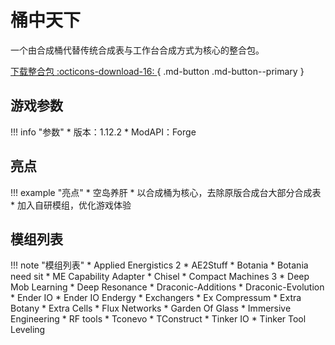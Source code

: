 # 桶中天下

一个由合成桶代替传统合成表与工作台合成方式为核心的整合包。  
  
[下载整合包 :octicons-download-16: ](#){ .md-button .md-button--primary }

## 游戏参数
!!! info "参数"
    * 版本：1.12.2
    * ModAPI：Forge

## 亮点
!!! example "亮点"
    * 空岛养肝 
    * 以合成桶为核心，去除原版合成台大部分合成表
    * 加入自研模组，优化游戏体验


## 模组列表

!!! note "模组列表"
    * Applied Energistics 2
    * AE2Stuff
    * Botania
    * Botania need sit
    * ME Capability Adapter
    * Chisel
    * Compact Machines 3
    * Deep Mob Learning
    * Deep Resonance
    * Draconic-Additions
    * Draconic-Evolution
    * Ender IO
    * Ender IO Endergy
    * Exchangers
    * Ex Compressum
    * Extra Botany
    * Extra Cells
    * Flux Networks
    * Garden Of Glass
    * Immersive Engineering
    * RF tools
    * Tconevo
    * TConstruct
    * Tinker IO
    * Tinker Tool Leveling